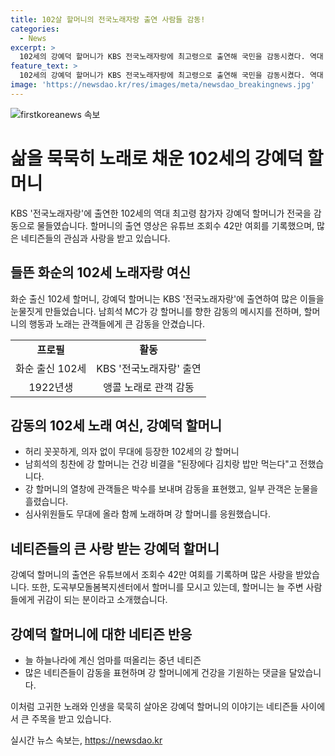 ```yaml
---
title: 102살 할머니의 전국노래자랑 출연 사람들 감동!
categories:
  - News
excerpt: >
  102세의 강예덕 할머니가 KBS 전국노래자랑에 최고령으로 출연해 국민을 감동시켰다. 역대 최고령 참가자로 화순 출신인 강 할머니는 102세의 나이를 지녔지만 단단한 모습을 보여주며 무대에 섰다. 그녀의 출연 영상은 유튜브 조회수 42만여회를 기록하며 큰 인기를 끌었고, 네티즌들도 감동의 반응을 보였다. 할머니의 강인함과 노래실력에 감탄하는 댓글들이 쏟아졌다. 또한, 관련 기관에서도 그녀를 칭찬하며 관심을 표시했다.
feature_text: >
  102세의 강예덕 할머니가 KBS 전국노래자랑에 최고령으로 출연해 국민을 감동시켰다. 역대 최고령 참가자로 화순 출신인 강 할머니는 102세의 나이를 지녔지만 단단한 모습을 보여주며 무대에 섰다. 그녀의 출연 영상은 유튜브 조회수 42만여회를 기록하며 큰 인기를 끌었고, 네티즌들도 감동의 반응을 보였다. 할머니의 강인함과 노래실력에 감탄하는 댓글들이 쏟아졌다. 또한, 관련 기관에서도 그녀를 칭찬하며 관심을 표시했다.
image: 'https://newsdao.kr/res/images/meta/newsdao_breakingnews.jpg'
---
```


<p><img src="https://newsdao.kr/res/images/meta/newsdao_breakingnews.jpg" alt="firstkoreanews 속보" /></p>

<h1 data-ke-size="size26"><b>삶을 묵묵히 노래로 채운 102세의 강예덕 할머니</b></h1>

<p data-ke-size="size16">KBS '전국노래자랑'에 출연한 102세의 역대 최고령 참가자 강예덕 할머니가 전국을 감동으로 물들였습니다. 할머니의 출연 영상은 유튜브 조회수 42만 여회를 기록했으며, 많은 네티즌들의 관심과 사랑을 받고 있습니다.</p>

<h2 data-ke-size="size22"><b>들뜬 화순의 102세 노래자랑 여신</b></h2>

<p data-ke-size="size16">화순 출신 102세 할머니, 강예덕 할머니는 KBS '전국노래자랑'에 출연하여 많은 이들을 눈물짓게 만들었습니다. 남희석 MC가 강 할머니를 향한 감동의 메시지를 전하며, 할머니의 행동과 노래는 관객들에게 큰 감동을 안겼습니다.</p>

<table>
  <tr>
    <td style="text-align: center; height: 17px;"><b>프로필</b></td>
    <td style="text-align: center; height: 17px;"><b>활동</b></td>
  </tr>
  <tr>
    <td style="text-align: center;">화순 출신 102세</td>
    <td style="text-align: center;">KBS '전국노래자랑' 출연</td>
  </tr>
  <tr>
    <td style="text-align: center;">1922년생</td>
    <td style="text-align: center;">앵콜 노래로 관객 감동</td>
  </tr>
</table>

<h2 data-ke-size="size22"><b>감동의 102세 노래 여신, 강예덕 할머니</b></h2>

<ul>
  <li>허리 꼿꼿하게, 의자 없이 무대에 등장한 102세의 강 할머니</li>
  <li>남희석의 칭찬에 강 할머니는 건강 비결을 "된장에다 김치랑 밥만 먹는다"고 전했습니다.</li>
  <li>강 할머니의 열창에 관객들은 박수를 보내며 감동을 표현했고, 일부 관객은 눈물을 흘렸습니다.</li>
  <li>심사위원들도 무대에 올라 함께 노래하며 강 할머니를 응원했습니다.</li>
</ul>

<h2 data-ke-size="size22"><b>네티즌들의 큰 사랑 받는 강예덕 할머니</b></h2>

<p data-ke-size="size16">강예덕 할머니의 출연은 유튜브에서 조회수 42만 여회를 기록하며 많은 사랑을 받았습니다. 또한, 도곡부모돌봄복지센터에서 할머니를 모시고 있는데, 할머니는 늘 주변 사람들에게 귀감이 되는 분이라고 소개했습니다.</p>

<h2 data-ke-size="size22"><b>강예덕 할머니에 대한 네티즌 반응</b></h2>

<ul>
  <li>늘 하늘나라에 계신 엄마를 떠올리는 중년 네티즌</li>
  <li>많은 네티즌들이 감동을 표현하며 강 할머니에게 건강을 기원하는 댓글을 달았습니다.</li>
</ul>

<p data-ke-size="size16">이처럼 고귀한 노래와 인생을 묵묵히 살아온 강예덕 할머니의 이야기는 네티즌들 사이에서 큰 주목을 받고 있습니다.</p>
실시간 뉴스 속보는, <a href="https://newsdao.kr" rel="dofollow">https://newsdao.kr</a>


